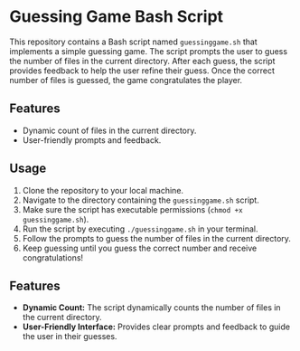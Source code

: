 # Guessing Game Bash Script

This repository contains a Bash script named `guessinggame.sh` that implements a simple guessing game. The script prompts the user to guess the number of files in the current directory. After each guess, the script provides feedback to help the user refine their guess. Once the correct number of files is guessed, the game congratulates the player.

## Features

- Dynamic count of files in the current directory.
- User-friendly prompts and feedback.

## Usage

1. Clone the repository to your local machine.
2. Navigate to the directory containing the `guessinggame.sh` script.
3. Make sure the script has executable permissions (`chmod +x guessinggame.sh`).
4. Run the script by executing `./guessinggame.sh` in your terminal.
5. Follow the prompts to guess the number of files in the current directory.
6. Keep guessing until you guess the correct number and receive congratulations!

## Features

- **Dynamic Count:** The script dynamically counts the number of files in the current directory.
- **User-Friendly Interface:** Provides clear prompts and feedback to guide the user in their guesses.
